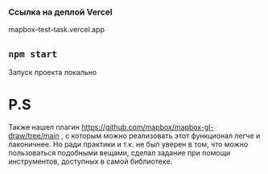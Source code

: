 ### Ссылка на деплой Vercel

mapbox-test-task.vercel.app

## `npm start`

Запуск проекта локально

# P.S

Также нашел плагин https://github.com/mapbox/mapbox-gl-draw/tree/main , с которым можно реализовать этот функционал легче и лаконичнее. Но ради практики и т.к. не был уверен в том, что можно пользоваться подобными вещами, сделал задание при помощи инструментов, доступных в самой библиотеке.
